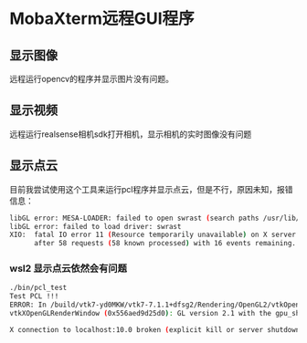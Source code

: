 # MobaXterm远程GUI程序

## 显示图像

远程运行opencv的程序并显示图片没有问题。

## 显示视频

远程运行realsense相机sdk打开相机，显示相机的实时图像没有问题

## 显示点云

目前我尝试使用这个工具来运行pcl程序并显示点云，但是不行，原因未知，报错信息：

```bash
libGL error: MESA-LOADER: failed to open swrast (search paths /usr/lib/aarch64-linux-gnu/dri:\$${ORIGIN}/dri:/usr/lib/dri)
libGL error: failed to load driver: swrast
XIO:  fatal IO error 11 (Resource temporarily unavailable) on X server "localhost:10.0"
      after 58 requests (58 known processed) with 16 events remaining.
```

### wsl2 显示点云依然会有问题

```bash
./bin/pcl_test
Test PCL !!!
ERROR: In /build/vtk7-yd0MKW/vtk7-7.1.1+dfsg2/Rendering/OpenGL2/vtkOpenGLRenderWindow.cxx, line 636
vtkXOpenGLRenderWindow (0x556aed9d25d0): GL version 2.1 with the gpu_shader4 extension is not supported by your graphics driver but is required for the new OpenGL rendering backend. Please update your OpenGL driver. If you are using Mesa please make sure you have version 10.6.5 or later and make sure your driver in Mesa supports OpenGL 3.2.

X connection to localhost:10.0 broken (explicit kill or server shutdown).
```

